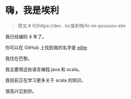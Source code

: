 # 嗨，我是埃利

> 原文:# t0]https://dev . to/哀利特/hi-im-poussou-elie

我已经编码 4 年了。

你可以在 GitHub 上找到我的名字是 [eilite](https://github.com/eilite)

我住在巴黎。

我主要用这些语言编程:java 和 scala。

我目前正在学习更多关于 scala 的知识。

很高兴见到你。